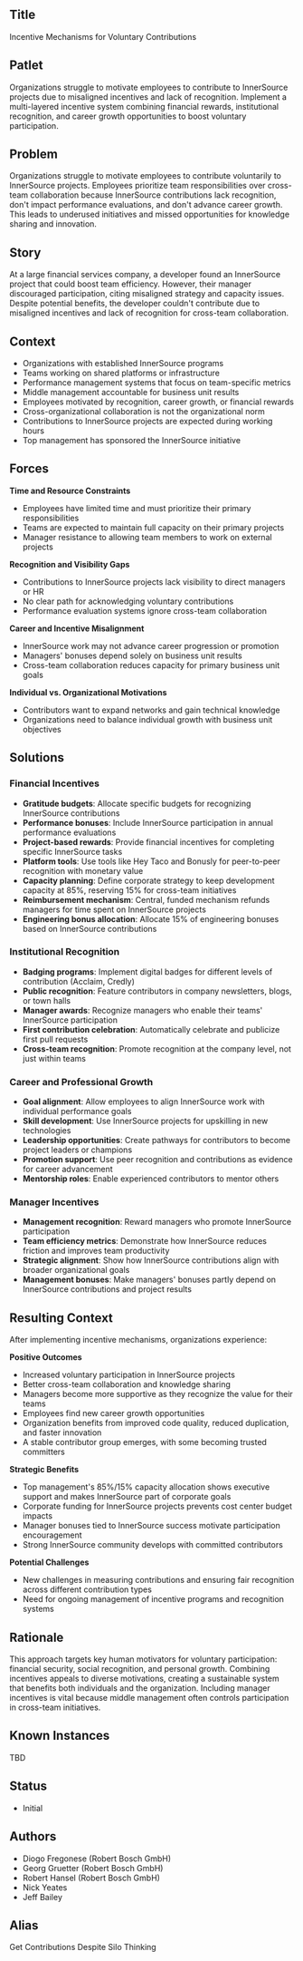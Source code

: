 ## Title

Incentive Mechanisms for Voluntary Contributions

## Patlet

Organizations struggle to motivate employees to contribute to InnerSource projects due to misaligned incentives and lack of recognition. Implement a multi-layered incentive system combining financial rewards, institutional recognition, and career growth opportunities to boost voluntary participation.

## Problem

Organizations struggle to motivate employees to contribute voluntarily to InnerSource projects. Employees prioritize team responsibilities over cross-team collaboration because InnerSource contributions lack recognition, don't impact performance evaluations, and don't advance career growth. This leads to underused initiatives and missed opportunities for knowledge sharing and innovation.

## Story

At a large financial services company, a developer found an InnerSource project that could boost team efficiency. However, their manager discouraged participation, citing misaligned strategy and capacity issues. Despite potential benefits, the developer couldn't contribute due to misaligned incentives and lack of recognition for cross-team collaboration.

## Context

- Organizations with established InnerSource programs
- Teams working on shared platforms or infrastructure
- Performance management systems that focus on team-specific metrics
- Middle management accountable for business unit results
- Employees motivated by recognition, career growth, or financial rewards
- Cross-organizational collaboration is not the organizational norm
- Contributions to InnerSource projects are expected during working hours
- Top management has sponsored the InnerSource initiative

## Forces

**Time and Resource Constraints**

- Employees have limited time and must prioritize their primary responsibilities
- Teams are expected to maintain full capacity on their primary projects
- Manager resistance to allowing team members to work on external projects

**Recognition and Visibility Gaps**

- Contributions to InnerSource projects lack visibility to direct managers or HR
- No clear path for acknowledging voluntary contributions
- Performance evaluation systems ignore cross-team collaboration

**Career and Incentive Misalignment**

- InnerSource work may not advance career progression or promotion
- Managers' bonuses depend solely on business unit results
- Cross-team collaboration reduces capacity for primary business unit goals

**Individual vs. Organizational Motivations**

- Contributors want to expand networks and gain technical knowledge
- Organizations need to balance individual growth with business unit objectives

## Solutions

### Financial Incentives

- **Gratitude budgets**: Allocate specific budgets for recognizing InnerSource contributions
- **Performance bonuses**: Include InnerSource participation in annual performance evaluations
- **Project-based rewards**: Provide financial incentives for completing specific InnerSource tasks
- **Platform tools**: Use tools like Hey Taco and Bonusly for peer-to-peer recognition with monetary value
- **Capacity planning**: Define corporate strategy to keep development capacity at 85%, reserving 15% for cross-team initiatives
- **Reimbursement mechanism**: Central, funded mechanism refunds managers for time spent on InnerSource projects
- **Engineering bonus allocation**: Allocate 15% of engineering bonuses based on InnerSource contributions

### Institutional Recognition

- **Badging programs**: Implement digital badges for different levels of contribution (Acclaim, Credly)
- **Public recognition**: Feature contributors in company newsletters, blogs, or town halls
- **Manager awards**: Recognize managers who enable their teams' InnerSource participation
- **First contribution celebration**: Automatically celebrate and publicize first pull requests
- **Cross-team recognition**: Promote recognition at the company level, not just within teams

### Career and Professional Growth

- **Goal alignment**: Allow employees to align InnerSource work with individual performance goals
- **Skill development**: Use InnerSource projects for upskilling in new technologies
- **Leadership opportunities**: Create pathways for contributors to become project leaders or champions
- **Promotion support**: Use peer recognition and contributions as evidence for career advancement
- **Mentorship roles**: Enable experienced contributors to mentor others

### Manager Incentives

- **Management recognition**: Reward managers who promote InnerSource participation
- **Team efficiency metrics**: Demonstrate how InnerSource reduces friction and improves team productivity
- **Strategic alignment**: Show how InnerSource contributions align with broader organizational goals
- **Management bonuses**: Make managers' bonuses partly depend on InnerSource contributions and project results

## Resulting Context

After implementing incentive mechanisms, organizations experience:

**Positive Outcomes**

- Increased voluntary participation in InnerSource projects
- Better cross-team collaboration and knowledge sharing
- Managers become more supportive as they recognize the value for their teams
- Employees find new career growth opportunities
- Organization benefits from improved code quality, reduced duplication, and faster innovation
- A stable contributor group emerges, with some becoming trusted committers

**Strategic Benefits**

- Top management's 85%/15% capacity allocation shows executive support and makes InnerSource part of corporate goals
- Corporate funding for InnerSource projects prevents cost center budget impacts
- Manager bonuses tied to InnerSource success motivate participation encouragement
- Strong InnerSource community develops with committed contributors

**Potential Challenges**

- New challenges in measuring contributions and ensuring fair recognition across different contribution types
- Need for ongoing management of incentive programs and recognition systems

## Rationale

This approach targets key human motivators for voluntary participation: financial security, social recognition, and personal growth. Combining incentives appeals to diverse motivations, creating a sustainable system that benefits both individuals and the organization. Including manager incentives is vital because middle management often controls participation in cross-team initiatives.

## Known Instances

TBD

## Status

* Initial

## Authors

* Diogo Fregonese (Robert Bosch GmbH)
* Georg Gruetter (Robert Bosch GmbH)
* Robert Hansel (Robert Bosch GmbH)
* Nick Yeates
* Jeff Bailey

## Alias

Get Contributions Despite Silo Thinking
